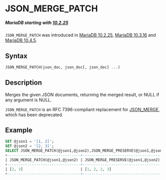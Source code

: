 # JSON_MERGE_PATCH

##### MariaDB starting with [10.2.25](/kb/en/mariadb-10225-release-notes/)

`JSON_MERGE_PATCH` was introduced in [MariaDB 10.2.25](/kb/en/mariadb-10225-release-notes/), [MariaDB 10.3.16](/kb/en/mariadb-10316-release-notes/) and [MariaDB 10.4.5](/kb/en/mariadb-1045-release-notes/).

## Syntax

```sql
JSON_MERGE_PATCH(json_doc, json_doc[, json_doc] ...)
```

## Description

Merges the given JSON documents, returning the merged result, or NULL if any argument is NULL.

`JSON_MERGE_PATCH` is an RFC 7396-compliant replacement for [JSON_MERGE](/built-in-functions/special-functions/json-functions/json_merge), which has been deprecated.

## Example

```sql
SET @json1 = '[1, 2]';
SET @json2 = '[2, 3]';
SELECT JSON_MERGE_PATCH(@json1,@json2),JSON_MERGE_PRESERVE(@json1,@json2);
+---------------------------------+------------------------------------+
| JSON_MERGE_PATCH(@json1,@json2) | JSON_MERGE_PRESERVE(@json1,@json2) |
+---------------------------------+------------------------------------+
| [2, 3]                          | [1, 2, 2, 3]                       |
+---------------------------------+------------------------------------+
```